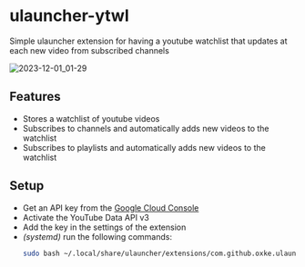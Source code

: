# ulauncher-ytwl
Simple ulauncher extension for having a youtube watchlist that updates at each new video from subscribed channels

![2023-12-01\_01-29](https://github.com/Oxke/ulauncher-ytwl/assets/40807290/68f126bf-f83e-4893-b2a1-b67d8fca4157)

## Features
- Stores a watchlist of youtube videos
- Subscribes to channels and automatically adds new videos to the watchlist
- Subscribes to playlists and automatically adds new videos to the watchlist


## Setup
- Get an API key from the [Google Cloud Console](https://console.cloud.google.com/apis/credentials)
- Activate the YouTube Data API v3
- Add the key in the settings of the extension
- _(systemd)_ run the following commands:
    ```bash
    sudo bash ~/.local/share/ulauncher/extensions/com.github.oxke.ulauncher-ytwl/install.sh
    ```
